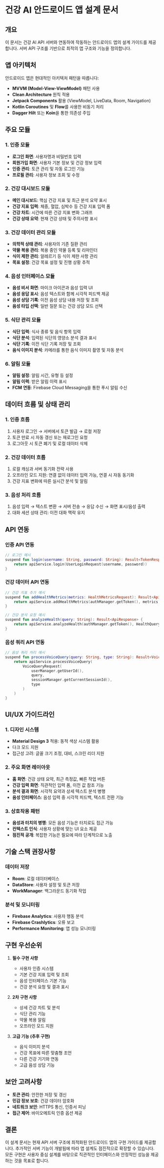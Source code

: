 # 건강 AI 안드로이드 앱 설계 문서

## 개요
이 문서는 건강 AI API 서버와 연동하여 작동하는 안드로이드 앱의 설계 가이드를 제공합니다. 서버 API 구조를 기반으로 최적의 앱 구조와 기능을 정의합니다.

## 앱 아키텍처

안드로이드 앱은 현대적인 아키텍처 패턴을 따릅니다:
- **MVVM (Model-View-ViewModel)** 패턴 사용
- **Clean Architecture** 원칙 적용
- **Jetpack Components** 활용 (ViewModel, LiveData, Room, Navigation)
- **Kotlin Coroutines** 및 **Flow**를 사용한 비동기 처리
- **Dagger Hilt** 또는 **Koin**을 통한 의존성 주입

## 주요 모듈

### 1. 인증 모듈
- **로그인 화면**: 사용자명과 비밀번호 입력
- **회원가입 화면**: 사용자 기본 정보 및 건강 정보 입력
- **인증 관리**: 토큰 관리 및 자동 로그인 기능
- **프로필 관리**: 사용자 정보 조회 및 수정

### 2. 건강 대시보드 모듈
- **메인 대시보드**: 핵심 건강 지표 및 최근 분석 요약 표시
- **건강 지표 입력**: 체중, 혈압, 심박수 등 건강 지표 입력 폼
- **건강 차트**: 시간에 따른 건강 지표 변화 그래프
- **건강 상태 요약**: 현재 건강 상태 및 주의사항 표시

### 3. 건강 데이터 관리 모듈
- **의학적 상태 관리**: 사용자의 기존 질환 관리
- **약물 복용 관리**: 복용 중인 약물 등록 및 리마인더
- **식이 제한 관리**: 알레르기 등 식이 제한 사항 관리
- **목표 설정**: 건강 목표 설정 및 진행 상황 추적

### 4. 음성 인터페이스 모듈
- **음성 비서 화면**: 마이크 아이콘과 음성 입력 UI
- **음성 응답 표시**: 음성 텍스트와 함께 시각적 피드백 제공
- **음성 상담 기록**: 이전 음성 상담 내용 저장 및 조회
- **음성 타입 선택**: 일반 질문 또는 건강 상담 모드 선택

### 5. 식단 관리 모듈
- **식단 입력**: 식사 종류 및 음식 항목 입력
- **식단 분석**: 입력된 식단의 영양소 분석 결과 표시
- **식단 기록**: 이전 식단 기록 저장 및 조회
- **음식 이미지 분석**: 카메라를 통한 음식 이미지 촬영 및 자동 분석

### 6. 알림 모듈
- **알림 설정**: 알림 시간, 유형 등 설정
- **알림 이력**: 받은 알림 이력 표시
- **FCM 연동**: Firebase Cloud Messaging을 통한 푸시 알림 수신

## 데이터 흐름 및 상태 관리

### 1. 인증 흐름
1. 사용자 로그인 → 서버에서 토큰 발급 → 로컬 저장
2. 토큰 만료 시 자동 갱신 또는 재로그인 요청
3. 로그아웃 시 토큰 폐기 및 로컬 데이터 삭제

### 2. 건강 데이터 흐름
1. 로컬 캐싱과 서버 동기화 전략 사용
2. 오프라인 모드 지원: 연결 없이 데이터 입력 가능, 연결 시 자동 동기화
3. 건강 지표 변화에 따른 실시간 분석 및 알림

### 3. 음성 처리 흐름
1. 음성 입력 → 텍스트 변환 → 서버 전송 → 응답 수신 → 화면 표시/음성 출력
2. 대화 세션 상태 관리: 이전 대화 맥락 유지

## API 연동

### 인증 API 연동
```kotlin
// 로그인 예시
suspend fun login(username: String, password: String): Result<TokenResponse> {
    return apiService.login(UserLoginRequest(username, password))
}
```

### 건강 데이터 API 연동
```kotlin
// 건강 지표 추가 예시
suspend fun addHealthMetrics(metrics: HealthMetricsRequest): Result<ApiResponse> {
    return apiService.addHealthMetrics(authManager.getToken(), metrics)
}

// 건강 분석 요청 예시
suspend fun analyzeHealth(query: String): Result<ApiResponse> {
    return apiService.analyzeHealth(authManager.getToken(), HealthQueryRequest(query))
}
```

### 음성 쿼리 API 연동
```kotlin
// 음성 쿼리 처리 예시
suspend fun processVoiceQuery(query: String, type: String): Result<VoiceResponse> {
    return apiService.processVoiceQuery(
        VoiceQueryRequest(
            userManager.getUserId(),
            query,
            sessionManager.getCurrentSessionId(),
            type
        )
    )
}
```

## UI/UX 가이드라인

### 1. 디자인 시스템
- **Material Design 3** 적용: 동적 색상 시스템 활용
- 다크 모드 지원
- 접근성 고려: 글꼴 크기 조정, 대비, 스크린 리더 지원

### 2. 주요 화면 레이아웃
- **홈 화면**: 건강 상태 요약, 최근 측정값, 빠른 작업 버튼
- **건강 입력 화면**: 직관적인 입력 폼, 이전 값 참조 기능
- **분석 결과 화면**: 시각적 요약과 상세 텍스트 분석 병행
- **음성 인터페이스**: 음성 입력 중 시각적 피드백, 텍스트 전환 기능

### 3. 상호작용 패턴
- **음성과 터치의 병행**: 모든 음성 기능은 터치로도 접근 가능
- **컨텍스트 인식**: 사용자 상황에 맞는 UI 요소 제공
- **점진적 공개**: 복잡한 기능은 필요에 따라 단계적으로 노출

## 기술 스택 권장사항

### 데이터 저장
- **Room**: 로컬 데이터베이스
- **DataStore**: 사용자 설정 및 토큰 저장
- **WorkManager**: 백그라운드 동기화 작업

### 분석 및 모니터링
- **Firebase Analytics**: 사용자 행동 분석
- **Firebase Crashlytics**: 오류 보고
- **Performance Monitoring**: 앱 성능 모니터링

## 구현 우선순위

1. **필수 구현 사항**
   - 사용자 인증 시스템
   - 기본 건강 지표 입력 및 조회
   - 음성 인터페이스 기본 기능
   - 건강 분석 요청 및 결과 표시

2. **2차 구현 사항**
   - 상세 건강 차트 및 분석
   - 식단 관리 기능
   - 약물 복용 알림
   - 오프라인 모드 지원

3. **고급 기능 (추후 구현)**
   - 음식 이미지 분석
   - 건강 목표에 따른 맞춤형 조언
   - 다른 건강 기기와 연동
   - 고급 음성 상담 기능

## 보안 고려사항

- **토큰 관리**: 안전한 저장 및 갱신
- **민감 정보 보호**: 건강 데이터 암호화
- **네트워크 보안**: HTTPS 통신, 인증서 피닝
- **접근 제어**: 바이오메트릭 인증 옵션 제공

## 결론

이 설계 문서는 현재 API 서버 구조에 최적화된 안드로이드 앱의 구현 가이드를 제공합니다. 추가적인 서버 기능이 개발됨에 따라 앱 설계도 점진적으로 확장할 수 있습니다. 모든 구현은 사용자 중심 설계를 바탕으로 직관적인 인터페이스와 안정적인 성능을 제공하는 것을 목표로 합니다. 